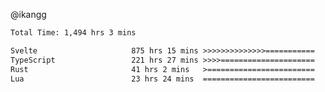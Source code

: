 @ikangg
<!--START_SECTION:waka-->

```txt
Total Time: 1,494 hrs 3 mins

Svelte                     875 hrs 15 mins >>>>>>>>>>>>>>===========   57.77 %
TypeScript                 221 hrs 27 mins >>>>=====================   14.62 %
Rust                       41 hrs 2 mins   >========================   02.71 %
Lua                        23 hrs 24 mins  =========================   01.55 %
```

<!--END_SECTION:waka-->
